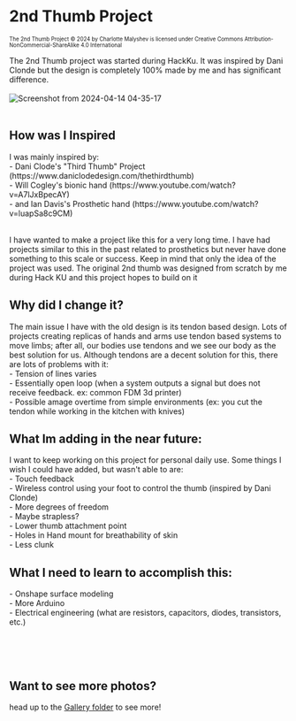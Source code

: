 # 2nd Thumb Project
<sub><sub> The 2nd Thumb Project © 2024 by Charlotte Malyshev is licensed under Creative Commons Attribution-NonCommercial-ShareAlike 4.0 International </sub></sub><br>

The 2nd Thumb project was started during HackKu. It was inspired by Dani Clonde but the design is completely 100% made by me and has significant difference.
<br><br>
![Screenshot from 2024-04-14 04-35-17](https://github.com/CharlotteBeLike/HackKu2024---2nd-Thumb-Project/assets/150643227/baa643fd-8540-4d36-91be-6b111d9568a6)
<br><br>
<h2> How was I Inspired </h2>
I was mainly inspired by:<br>
- Dani Clode's "Third Thumb" Project (https://www.daniclodedesign.com/thethirdthumb)<br>
- Will Cogley's bionic hand (https://www.youtube.com/watch?v=A7lJxBpecAY)<br>
- and Ian Davis's Prosthetic hand (https://www.youtube.com/watch?v=luapSa8c9CM)
<br><br>

I have wanted to make a project like this for a very long time. I have had projects similar to this in the past related to prosthetics but never have done something to this scale or success.
Keep in mind that only the idea of the project was used. The original 2nd thumb was designed from scratch by me during Hack KU and this project hopes to build on it

<h2> Why did I change it?</h2>
The main issue I have with the old design is its tendon based design. Lots of projects creating replicas of hands and arms use tendon based systems to move limbs; after all, our bodies use tendons and we see our body as the best solution for us. Although tendons are a decent solution for this, there are lots of problems with it:<br>
- Tension of lines varies<br>
- Essentially open loop (when a system outputs a signal but does not receive feedback. ex: common FDM 3d printer)<br>
- Possible amage overtime from simple environments (ex: you cut the tendon while working in the kitchen with knives)<br>

<h2> What Im adding in the near future:</h2>
I want to keep working on this project for personal daily use. Some things I wish I could have added, but wasn't able to are:<br>
- Touch feedback <br>
- Wireless control using your foot to control the thumb (inspired by Dani Clonde) <br>
- More degrees of freedom <br>
- Maybe strapless? <br>
- Lower thumb attachment point <br>
- Holes in Hand mount for breathability of skin <br>
- Less clunk <br>

<h2> What I need to learn to accomplish this:</h2>
- Onshape surface modeling <br>
- More Arduino <br>
- Electrical engineering (what are resistors, capacitors, diodes, transistors, etc.) <br>


<br><br><br>
<h2> Want to see more photos?</h2>
head up to the <a href="https://github.com/CharlotteBeLike/2nd-Thumb-Project/tree/main/Gallery">Gallery folder</a> to see more!
